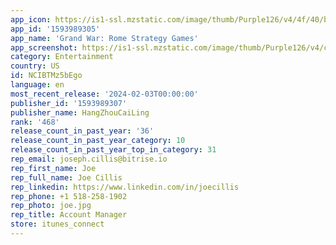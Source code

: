 ```yaml
---
app_icon: https://is1-ssl.mzstatic.com/image/thumb/Purple126/v4/4f/40/b3/4f40b336-b725-2561-c66c-3d46be1e663f/AppIcon-0-0-1x_U007emarketing-0-7-0-85-220.png/1024x1024bb.png
app_id: '1593989305'
app_name: 'Grand War: Rome Strategy Games'
app_screenshot: https://is1-ssl.mzstatic.com/image/thumb/Purple126/v4/c9/b7/b9/c9b7b955-4824-2892-bc41-8938afaf7825/62e978d4-0729-4b7d-a18c-679ad44b56ea_1-2.png/2688x1242bb.png
category: Entertainment
country: US
id: NCIBTMz5bEgo
language: en
most_recent_release: '2024-02-03T00:00:00'
publisher_id: '1593989307'
publisher_name: HangZhouCaiLing
rank: '468'
release_count_in_past_year: '36'
release_count_in_past_year_category: 10
release_count_in_past_year_top_in_category: 31
rep_email: joseph.cillis@bitrise.io
rep_first_name: Joe
rep_full_name: Joe Cillis
rep_linkedin: https://www.linkedin.com/in/joecillis
rep_phone: +1 518-258-1902
rep_photo: joe.jpg
rep_title: Account Manager
store: itunes_connect
---
```

